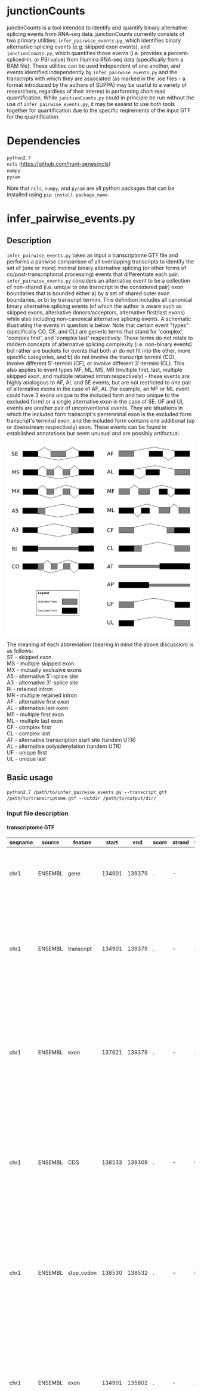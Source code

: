 # junctionCounts

junctinCounts is a tool intended to identify and quantify binary alternative splicing events from RNA-seq data. junctionCounts currently consists of two primary utilities: `infer_pairwise_events.py`, which identifies binary alternative splicing events (e.g. skipped exon events), and `junctionCounts.py`, which quantifies those events (i.e. provides a percent-spliced-in, or PSI value) from Illumina RNA-seq data (specifically from a BAM file). These utilities can be used independent of one another, and events identified independently by `infer_pairwise_events.py` and the transcripts with which they are associated (as marked in the .ioe files - a format introduced by the authors of SUPPA) may be useful to a variety of researchers, regardless of their interest in performing short read quantification. While `junctionCounts.py` could in principle be run without the use of `infer_pairwise_events.py`, it may be easiest to use both tools together for quantification due to the specific reqirements of the input GTF for the quantification.

# Dependencies

`python2.7`  
`ncls` (https://github.com/hunt-genes/ncls)  
`numpy`  
`pysam`  

Note that `ncls`, `numpy`, and `pysam` are all python packages that can be installed using `pip install package_name`.

# infer_pairwise_events.py

## Description

`infer_pairwise_events.py` takes as input a transcriptome GTF file and performs a pairwise comparison of all overlapping transcripts to identify the set of (one or more) minimal binary alternative splicing (or other forms of co/post-transcriptional processing) events that differentiate each pair. `infer_pairwise_events.py` considers an alternative event to be a collection of non-shared (i.e. unique to one transcript in the considered pair) exon boundaries that is bounded either a) by a set of shared outer exon boundaries, or b) by transcript termini. This definition includes all canonical binary alternative splicing events (of which the author is aware such as skipped exons, alternative donors/acceptors, alternative first/last exons) while also including non-canonical alternative splicing events. A schematic illustrating the events in question is below. Note that certain event "types" (specifically CO, CF, and CL) are generic terms that stand for 'complex', 'complex first', and 'complex last' respectively. These terms do not relate to modern concepts of alternative splicing complexity (i.e. non-binary events) but rather are buckets for events that both a) do not fit into the other, more specific categories, and b) do not involve the transcript termini (CO), involve different 5'-termini (CF), or involve different 3'-termini (CL). This also applies to event types MF, ML, MS, MR (multiple first, last, multiple skipped exon, and multiple retained intron respectively) - these events are highly analogous to AF, AL and SE events, but are not restricted to one pair of alternative exons in the case of AF, AL (for example, an MF or ML event could have 3 exons unique to the included form and two unique to the excluded form) or a single alternative exon in the case of SE. UF and UL events are another pair of unconventional events. They are situations in which the included form transcript's penterminal exon is the excluded form transcript's terminal exon, and the included form contains one additional (up or downstream respectively) exon. These events can be found in established annotations but seem unusual and are possibly artifactual.

![Screenshot](./figures/event_schematic.png)

The meaning of each abbreviation (bearing in mind the above discussion) is as follows:   
SE - skipped exon   
MS - multiple skipped exon   
MX - mutually exclusive exons   
A5 - alternative 5'-splice site   
A3 - alternative 3'-splice site   
RI - retained intron   
MR - multiple retained intron   
AF - alternative first exon   
AL - alternative last exon   
MF - multiple first exon   
ML - multiple last exon   
CF - complex first   
CL - complex last   
AT - alternative transcription start site (tandem UTR)   
AL - alternative polyadenylation (tandem UTR)   
UF - unique first   
UL - unique last   

## Basic usage

```
python2.7 /path/to/infer_pairwise_events.py --transcript_gtf /path/to/transcriptome.gtf --outdir /path/to/output/dir/
```

### Input file description

#### transcriptome GTF

| seqname | source  | feature    | start  | end    | score | strand | frame | attribute                                                                                                                                                                                                                                                                                                                                                                                                                                |
|---------|---------|------------|--------|--------|-------|--------|-------|------------------------------------------------------------------------------------------------------------------------------------------------------------------------------------------------------------------------------------------------------------------------------------------------------------------------------------------------------------------------------------------------------------------------------------------|
| chr1    | ENSEMBL | gene       | 134901 | 139379 | .     | -      | .     | gene_id "ENSG00000237683.5"; gene_type "protein_coding"; gene_status "KNOWN"; gene_name "AL627309.1"; level 3; remap_status "automatic_gene"; remap_substituted_missing_target "V19";                                                                                                                                                                                                                                                    |
| chr1    | ENSEMBL | transcript | 134901 | 139379 | .     | -      | .     | gene_id "ENSG00000237683.5"; transcript_id "ENST00000423372.3"; gene_type "protein_coding"; gene_status "KNOWN"; gene_name "AL627309.1"; transcript_type "protein_coding"; transcript_status "KNOWN"; transcript_name "AL627309.1-201"; level 3; protein_id "ENSP00000473460.1"; tag "basic"; tag "appris_principal"; remap_status "automatic_gene"; remap_substituted_missing_target "V19";                                             |
| chr1    | ENSEMBL | exon       | 137621 | 139379 | .     | -      | .     | gene_id "ENSG00000237683.5"; transcript_id "ENST00000423372.3"; gene_type "protein_coding"; gene_status "KNOWN"; gene_name "AL627309.1"; transcript_type "protein_coding"; transcript_status "KNOWN"; transcript_name "AL627309.1-201"; exon_number 1; exon_id "ENSE00002221580.1"; level 3; protein_id "ENSP00000473460.1"; tag "basic"; tag "appris_principal"; remap_status "automatic_gene"; remap_substituted_missing_target "V19"; |
| chr1    | ENSEMBL | CDS        | 138533 | 139309 | .     | -      | 0     | gene_id "ENSG00000237683.5"; transcript_id "ENST00000423372.3"; gene_type "protein_coding"; gene_status "KNOWN"; gene_name "AL627309.1"; transcript_type "protein_coding"; transcript_status "KNOWN"; transcript_name "AL627309.1-201"; exon_number 1; exon_id "ENSE00002221580.1"; level 3; protein_id "ENSP00000473460.1"; tag "basic"; tag "appris_principal"; remap_status "automatic_gene"; remap_substituted_missing_target "V19"; |
| chr1    | ENSEMBL | stop_codon | 138530 | 138532 | .     | -      | 0     | gene_id "ENSG00000237683.5"; transcript_id "ENST00000423372.3"; gene_type "protein_coding"; gene_status "KNOWN"; gene_name "AL627309.1"; transcript_type "protein_coding"; transcript_status "KNOWN"; transcript_name "AL627309.1-201"; exon_number 1; exon_id "ENSE00002221580.1"; level 3; protein_id "ENSP00000473460.1"; tag "basic"; tag "appris_principal"; remap_status "automatic_gene"; remap_substituted_missing_target "V19"; |
| chr1    | ENSEMBL | exon       | 134901 | 135802 | .     | -      | .     | gene_id "ENSG00000237683.5"; transcript_id "ENST00000423372.3"; gene_type "protein_coding"; gene_status "KNOWN"; gene_name "AL627309.1"; transcript_type "protein_coding"; transcript_status "KNOWN"; transcript_name "AL627309.1-201"; exon_number 2; exon_id "ENSE00002314092.1"; level 3; protein_id "ENSP00000473460.1"; tag "basic"; tag "appris_principal"; remap_status "automatic_gene"; remap_substituted_missing_target "V19"; |
| chr1    | ENSEMBL | UTR        | 137621 | 138532 | .     | -      | .     | gene_id "ENSG00000237683.5"; transcript_id "ENST00000423372.3"; gene_type "protein_coding"; gene_status "KNOWN"; gene_name "AL627309.1"; transcript_type "protein_coding"; transcript_status "KNOWN"; transcript_name "AL627309.1-201"; level 3; protein_id "ENSP00000473460.1"; tag "basic"; tag "appris_principal"; remap_status "automatic_gene"; remap_substituted_missing_target "V19";                                             |
| chr1    | ENSEMBL | UTR        | 139310 | 139379 | .     | -      | .     | gene_id "ENSG00000237683.5"; transcript_id "ENST00000423372.3"; gene_type "protein_coding"; gene_status "KNOWN"; gene_name "AL627309.1"; transcript_type "protein_coding"; transcript_status "KNOWN"; transcript_name "AL627309.1-201"; level 3; protein_id "ENSP00000473460.1"; tag "basic"; tag "appris_principal"; remap_status "automatic_gene"; remap_substituted_missing_target "V19";                                             |
| chr1    | ENSEMBL | UTR        | 134901 | 135802 | .     | -      | .     | gene_id "ENSG00000237683.5"; transcript_id "ENST00000423372.3"; gene_type "protein_coding"; gene_status "KNOWN"; gene_name "AL627309.1"; transcript_type "protein_coding"; transcript_status "KNOWN"; transcript_name "AL627309.1-201"; level 3; protein_id "ENSP00000473460.1"; tag "basic"; tag "appris_principal"; remap_status "automatic_gene"; remap_substituted_missing_target "V19";                                             |                                                                         |                                                                     |

### Output file descriptions

`splice_lib_events.gtf`

| seqname | source  | feature    | start  | end    | score | strand | frame | attribute                                                                                                                                                                                                                                                                                                                                                                                                                                |
| chr3 | splice_lib_event | exon | 52321872  | 52321892  | . | + | . | gene_id "SE.0006314"; transcript_id "SE.0006314_included"; |
| chr3 | splice_lib_event | exon | 52324320  | 52324735  | . | + | . | gene_id "SE.0006314"; transcript_id "SE.0006314_included"; |
| chr3 | splice_lib_event | exon | 52324976  | 52325127  | . | + | . | gene_id "SE.0006314"; transcript_id "SE.0006314_included"; |
| chr3 | splice_lib_event | exon | 52321872  | 52321892  | . | + | . | gene_id "SE.0006314"; transcript_id "SE.0006314_excluded"; |
| chr3 | splice_lib_event | exon | 52324976  | 52325127  | . | + | . | gene_id "SE.0006314"; transcript_id "SE.0006314_excluded"; |
| chr3 | splice_lib_event | exon | 42605015  | 42605178  | . | - | . | gene_id "SE.0003301"; transcript_id "SE.0003301_included"; |
| chr3 | splice_lib_event | exon | 42605257  | 42605472  | . | - | . | gene_id "SE.0003301"; transcript_id "SE.0003301_included"; |
| chr3 | splice_lib_event | exon | 42610357  | 42610565  | . | - | . | gene_id "SE.0003301"; transcript_id "SE.0003301_included"; |
| chr3 | splice_lib_event | exon | 42605015  | 42605178  | . | - | . | gene_id "SE.0003301"; transcript_id "SE.0003301_excluded"; |
| chr3 | splice_lib_event | exon | 42610357  | 42610565  | . | - | . | gene_id "SE.0003301"; transcript_id "SE.0003301_excluded"; |
| chr9 | splice_lib_event | exon | 128419930 | 128420078 | . | - | . | gene_id "MS.0000307"; transcript_id "MS.0000307_included"; |
| chr9 | splice_lib_event | exon | 128432097 | 128432186 | . | - | . | gene_id "MS.0000307"; transcript_id "MS.0000307_included"; |
| chr9 | splice_lib_event | exon | 128434595 | 128434922 | . | - | . | gene_id "MS.0000307"; transcript_id "MS.0000307_included"; |
| chr9 | splice_lib_event | exon | 128469250 | 128469482 | . | - | . | gene_id "MS.0000307"; transcript_id "MS.0000307_included"; |
| chr9 | splice_lib_event | exon | 128419930 | 128420078 | . | - | . | gene_id "MS.0000307"; transcript_id "MS.0000307_excluded"; |
| chr9 | splice_lib_event | exon | 128469250 | 128469482 | . | - | . | gene_id "MS.0000307"; transcript_id "MS.0000307_excluded"; |

`splice_lib_events.bed`


| chr3 | 52321872  | 52325127  | SE.0006314 | 1000 | + |
| chr3 | 42605015  | 42610565  | SE.0003301 | 1000 | - |
| chr9 | 128419930 | 128469482 | MS.0000307 | 1000 | - |

`splice_lib_events.ioe`

| seqname | gene_id     | event_id               | included_transcripts              | total_transcripts                                |
|---------|-------------|------------------------|-----------------------------------|--------------------------------------------------|
| chr10   | CREM        | CREM;MF.0011380        | ENST00000354759.7_1               | ENST00000354759.7_1,ENST00000490511.1_1          |
| chr13   | EBPL        | EBPL;MF.0011381        | ENST00000378284.6_1               | ENST00000378284.6_1,MSTRG.7758.6                 |
| chr10   | FRMD4A      | FRMD4A;MF.0011382      | ENST00000357447.6_2               | ENST00000357447.6_2,MSTRG.3067.1                 |
| chr9    | MSTRG.27860 | MSTRG.27860;MF.0011383 | MSTRG.27860.2                     | ENST00000382293.7_1,MSTRG.27860.2                |
| chr19   | GATAD2A     | GATAD2A;MF.0011384     | ENST00000360315.7_1,MSTRG.14812.1 | ENST00000360315.7_1,MSTRG.14812.1,MSTRG.14812.12 |
| chr16   | ZFP1        | ZFP1;MF.0011385        | ENST00000332307.4_2               | ENST00000332307.4_2,ENST00000393430.6_1          |
| chr17   | METTL23     | METTL23;MF.0011386     | ENST00000586738.5_1               | ENST00000586200.1_1,ENST00000586738.5_1          |
| chr2    | MSTRG.16852 | MSTRG.16852;MF.0011387 | MSTRG.16852.6                     | ENST00000422956.6_1,MSTRG.16852.6                |
| chr5    | MATR3       | MATR3;MF.0011388       | ENST00000394800.6_2               | ENST00000394800.6_2,MSTRG.23433.20               |

`splice_lib_events.gff3`

| seqname | source           | feature | start     | end       | score | strand | frame | attribute                                                  |
|---------|------------------|---------|-----------|-----------|-------|--------|-------|------------------------------------------------------------|
| chr3    | splice_lib_event | exon    | 52321872  | 52321892  | .     | +      | .     | gene_id "SE.0006314"; transcript_id "SE.0006314_included"; |
| chr3    | splice_lib_event | exon    | 52324320  | 52324735  | .     | +      | .     | gene_id "SE.0006314"; transcript_id "SE.0006314_included"; |
| chr3    | splice_lib_event | exon    | 52324976  | 52325127  | .     | +      | .     | gene_id "SE.0006314"; transcript_id "SE.0006314_included"; |
| chr3    | splice_lib_event | exon    | 52321872  | 52321892  | .     | +      | .     | gene_id "SE.0006314"; transcript_id "SE.0006314_excluded"; |
| chr3    | splice_lib_event | exon    | 52324976  | 52325127  | .     | +      | .     | gene_id "SE.0006314"; transcript_id "SE.0006314_excluded"; |
| chr3    | splice_lib_event | exon    | 42605015  | 42605178  | .     | -      | .     | gene_id "SE.0003301"; transcript_id "SE.0003301_included"; |
| chr3    | splice_lib_event | exon    | 42605257  | 42605472  | .     | -      | .     | gene_id "SE.0003301"; transcript_id "SE.0003301_included"; |
| chr3    | splice_lib_event | exon    | 42610357  | 42610565  | .     | -      | .     | gene_id "SE.0003301"; transcript_id "SE.0003301_included"; |
| chr3    | splice_lib_event | exon    | 42605015  | 42605178  | .     | -      | .     | gene_id "SE.0003301"; transcript_id "SE.0003301_excluded"; |
| chr3    | splice_lib_event | exon    | 42610357  | 42610565  | .     | -      | .     | gene_id "SE.0003301"; transcript_id "SE.0003301_excluded"; |
| chr9    | splice_lib_event | exon    | 128419930 | 128420078 | .     | -      | .     | gene_id "MS.0000307"; transcript_id "MS.0000307_included"; |
| chr9    | splice_lib_event | exon    | 128432097 | 128432186 | .     | -      | .     | gene_id "MS.0000307"; transcript_id "MS.0000307_included"; |
| chr9    | splice_lib_event | exon    | 128434595 | 128434922 | .     | -      | .     | gene_id "MS.0000307"; transcript_id "MS.0000307_included"; |
| chr9    | splice_lib_event | exon    | 128469250 | 128469482 | .     | -      | .     | gene_id "MS.0000307"; transcript_id "MS.0000307_included"; |
| chr9    | splice_lib_event | exon    | 128419930 | 128420078 | .     | -      | .     | gene_id "MS.0000307"; transcript_id "MS.0000307_excluded"; |
| chr9    | splice_lib_event | exon    | 128469250 | 128469482 | .     | -      | .     | gene_id "MS.0000307"; transcript_id "MS.0000307_excluded"; |

`junctioncounts_unfriendly_events.gtf`

`junctioncounts_unfriendly_events.bed`

`junctioncounts_unfriendly_events.ioe`

`junctioncounts_unfriendly_events.gff3`

## Help statement

usage: infer_pairwise_events.py [-h] [--transcript_gtf TRANSCRIPT_GTF]  
                                --outdir OUTDIR  
                                [--min_exon_length MIN_EXON_LENGTH]  
                                [--min_intron_length MIN_INTRON_LENGTH]  
                                [--max_exon_length MAX_EXON_LENGTH]  
                                [--max_intron_length MAX_INTRON_LENGTH]  
                                [--dump_pkl_file]  
                                [--bedtools_path BEDTOOLS_PATH]  
                                [--suppress_output]  

optional arguments:  
  -h, --help            show this help message and exit  
  --transcript_gtf TRANSCRIPT_GTF
                        Full transcript gtf file. Not required, but if not
                        provided a transcript dict must be passed as a
                        parameter to the main function.  
  --outdir OUTDIR       Path to output directory  
  --min_exon_length MIN_EXON_LENGTH
                        Minimum allowable exon length in input gtf.
                        Transcripts with shorter exons will be filtered.
                        (default: 3)  
  --min_intron_length MIN_INTRON_LENGTH
                        Minimum allowable intron length in input gtf.
                        Transcripts with shorter introns will be filtered.
                        (default: 20)  
  --max_exon_length MAX_EXON_LENGTH
                        Maximum allowable exon length in input gtf.
                        Transcripts with longer exons will be filtered
                        (default = 35000)  
  --max_intron_length MAX_INTRON_LENGTH
                        Maximum allowable intron length in input gtf.
                        Transcripts with longer introns will be fitlered
                        (default = 1000000)  
  --dump_pkl_file       If set, program will dump pickle file of event dict.  
  --bedtools_path BEDTOOLS_PATH
                        Path to bedtools executable (default = 'bedtools')  
  --suppress_output     If set, GTF, GFF3, and IOE files will not be written.  

# junctionCounts.py

## Description

## Basic usage

```
python2.7 /path/to/junctionCounts.py --event_gtf /path/to/splice_lib_events.gtf --bam /path/to/input_file.bam --outdir /path/to/output/dir/ --sample_name sample_name
```

### Output file descriptions

`SRR536342_count_psi_outfile.tsv`

| sample_name | event_id   | event_type | min_IJC | min_SJC | IncFormLen | SkipFormLen | PSI             | max_gene_frac | all_IJC                    | all_SJC | span_PSI | PSI_lo | PSI_hi | bootstrap_num |
|-------------|------------|------------|---------|---------|------------|-------------|-----------------|---------------|----------------------------|---------|----------|--------|--------|---------------|
| SRR536342   | ML.0005073 | ML         | 0       | 4       | 1          | 1           | 0.941558441558  | 0.0286        | 124,81,1,17,0,87,105,95,70 | 4       | 0.9688   | 0      | 0.9688 | NA            |
| SRR536342   | RI.0002381 | RI         | 130     | 678     | 1          | 1           | 0.164510166359  | 1             | 130137                     | 678     | 0.0072   | 0.1609 | 0.1681 | NA            |
| SRR536342   | CF.0001650 | CF         | 24      | 0       | 1          | 1           | 1               | 0.1043        | 31,185,24                  | 0       | 0        | 1      | 1      | NA            |
| SRR536342   | SE.0009399 | SE         | 75      | 142     | 1          | 1           | 0.351598173516  | 0.4897        | 75,79                      | 142     | 0.0118   | 0.3456 | 0.3575 | NA            |
| SRR536342   | MF.0012942 | MF         | 0       | 36      | 1          | 1           | 0.0886075949367 | 1             | 7,0                        | 36      | 0.1628   | 0      | 0.1628 | NA            |
| SRR536342   | MX.0000766 | MX         | 0       | 0       | 1          | 1           | NA              | 0             | 0,0                        | 0,0     | NA       | NA     | NA     | NA            |
| SRR536342   | CL.0003508 | CL         | 0       | 36      | 1          | 1           | 0.389830508475  | 0.12          | 46,0                       | 36      | 0.561    | 0      | 0.561  | NA            |
| SRR536342   | CO.0001190 | CO         | 0       | 0       | 1          | 1           | 1               | 0             | 0,0,2                      | 0,0     | NA       | NA     | NA     | NA            |
| SRR536342   | CL.0002855 | CL         | 177     | 36      | 1          | 1           | 0.830985915493  | 0.594         | 177                        | 36      | 0        | 0.831  | 0.831  | NA            |
| SRR536342   | CL.0002857 | CL         | 0       | 1       | 1          | 1           | 0               | 0.0135        | 0                          | 1       | 0        | 0      | 0      | NA            |
| SRR536342   | ML.0009767 | ML         | 16      | 39      | 1          | 1           | 0.285714285714  | 0.9512        | 16                         | 41,39   | 0.0102   | 0.2807 | 0.2909 | NA            |
| SRR536342   | CL.0009753 | CL         | 14      | 0       | 1          | 1           | 1               | 0.4667        | 17,18,14                   | 0       | 0        | 1      | 1      | NA            |
| SRR536342   | SE.0005423 | SE         | 8       | 6       | 1          | 1           | 0.720930232558  | 0.0606        | 8,23                       | 6       | 0.2217   | 0.5714 | 0.7931 | NA            |
| SRR536342   | AF.0003423 | AF         | 12      | 60      | 1          | 1           | 0.166666666667  | 0.625         | 12                         | 60      | 0        | 0.1667 | 0.1667 | NA            |
| SRR536342   | SE.0005931 | SE         | 0       | 0       | 1          | 1           | NA              | 0             | 0,0                        | 0       | NA       | NA     | NA     | NA            |
| SRR536342   | SE.0005394 | SE         | 0       | 0       | 1          | 1           | 1               | 0             | 275,0                      | 0       | NA       | NA     | NA     | NA            |
| SRR536342   | MF.0006829 | MF         | 0       | 11      | 1          | 1           | 0.12            | 0.046         | 0,3                        | 11      | 0.2143   | 0      | 0.2143 | NA            |


### Input file descriptions

## Benchmarking

### RT-PCR

![Screenshot](./figures/combined_jc_vs_rtpcr_dpsi.png)
![Screenshot](./figures/combined_jc_vs_rtpcr_psi.png)

## Help statement
